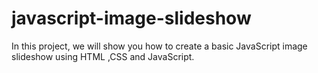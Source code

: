 # javascript-image-slideshow
In this project, we will show you how to create a basic JavaScript image slideshow using HTML ,CSS and JavaScript.
